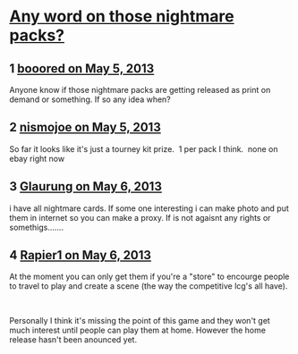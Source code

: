 # [Any word on those nightmare packs? ](https://community.fantasyflightgames.com/topic/83416-any-word-on-those-nightmare-packs/)

## 1 [booored on May 5, 2013](https://community.fantasyflightgames.com/topic/83416-any-word-on-those-nightmare-packs/?do=findComment&comment=792272)

Anyone know if those nightmare packs are getting released as print on demand or something. If so any idea when?

## 2 [nismojoe on May 5, 2013](https://community.fantasyflightgames.com/topic/83416-any-word-on-those-nightmare-packs/?do=findComment&comment=792382)

So far it looks like it's just a tourney kit prize.  1 per pack I think.  none on ebay right now

## 3 [Glaurung on May 6, 2013](https://community.fantasyflightgames.com/topic/83416-any-word-on-those-nightmare-packs/?do=findComment&comment=792517)

i have all nightmare cards. If some one interesting i can make photo and put them in internet so you can make a proxy. If is not agaisnt any rights or somethigs…….

## 4 [Rapier1 on May 6, 2013](https://community.fantasyflightgames.com/topic/83416-any-word-on-those-nightmare-packs/?do=findComment&comment=792590)

At the moment you can only get them if you're a "store" to encourge people to travel to play and create a scene (the way the competitive lcg's all have).

 

Personally I think it's missing the point of this game and they won't get much interest until people can play them at home. However the home release hasn't been anounced yet.

